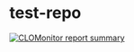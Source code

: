 # test-repo

[![CLOMonitor report summary](https://clomonitor.io/api/projects/cncf/thanos/report-summary?theme=light)](https://clomonitor.io/projects/cncf/thanos)
